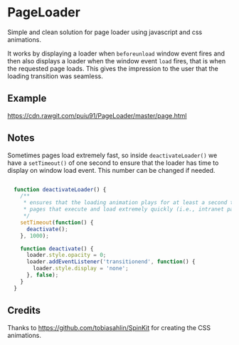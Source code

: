 # PageLoader

Simple and clean solution for page loader using javascript and css animations. 

It works by displaying a loader when `beforeunload` window event fires and then also displays a loader when the window event `load` fires, that is when the requested page loads. This gives the impression to the user that the loading transition was seamless.
 
## Example

https://cdn.rawgit.com/puiu91/PageLoader/master/page.html

## Notes

Sometimes pages load extremely fast, so inside `deactivateLoader()` we have a `setTimeout()` of one second to ensure that the loader has time to display on window load event. This number can be changed if needed.

```js

  function deactivateLoader() {
    /**
     * ensures that the loading animation plays for at least a second to give the appearance of seamlessly loading on
     * pages that execute and load extremely quickly (i.e., intranet pages)
     */
    setTimeout(function() {
      deactivate();
    }, 1000);

    function deactivate() {
      loader.style.opacity = 0;
      loader.addEventListener('transitionend', function() {
        loader.style.display = 'none';
      }, false);
    }
  }

```
## Credits

Thanks to https://github.com/tobiasahlin/SpinKit for creating the CSS animations.